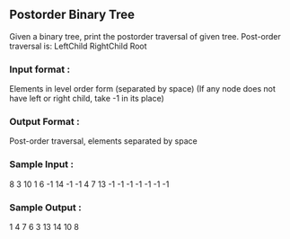 ## Postorder Binary Tree
Given a binary tree, print the postorder traversal of given tree.
Post-order traversal is: LeftChild RightChild Root
### Input format :
Elements in level order form (separated by space)
(If any node does not have left or right child, take -1 in its place)
### Output Format :
Post-order traversal, elements separated by space
### Sample Input :
8 3 10 1 6 -1 14 -1 -1 4 7 13 -1 -1 -1 -1 -1 -1 -1
### Sample Output :
1 4 7 6 3 13 14 10 8
